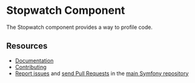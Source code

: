 # Stopwatch Component

The Stopwatch component provides a way to profile code.

## Resources

- [Documentation](https://symfony.com/doc/current/components/stopwatch.html)
- [Contributing](https://symfony.com/doc/current/contributing/index.php)
- [Report issues](https://github.com/symfony/symfony/issues) and
  [send Pull Requests](https://github.com/symfony/symfony/pulls)
  in the [main Symfony repository](https://github.com/symfony/symfony)
